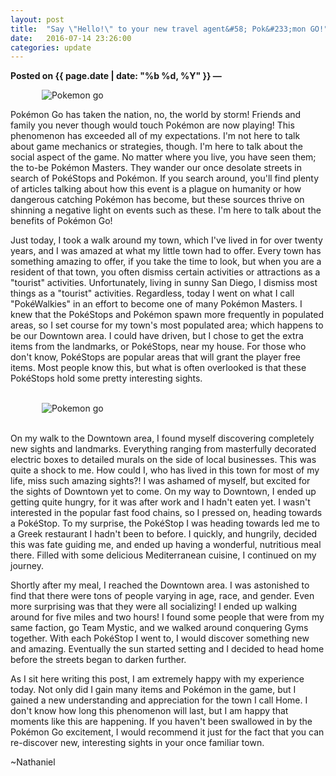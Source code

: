 ```yaml
---
layout: post
title:  "Say \"Hello!\" to your new travel agent&#58; Pok&#233;mon GO!"
date:   2016-07-14 23:26:00
categories: update
---
```

**Posted on {{ page.date | date: "%b %d, %Y" }} &mdash;**

<div style="padding-right: inherit; padding-left: inherit;">
  <img src="/{{ site.url }}/_images/Pokemon-go.jpg" alt="Pokemon go"/>
</div>

<p>
Pok&#233;mon Go has taken the nation, no, the world by storm! Friends and family you
never though would touch Pok&#233;mon are now playing! This phenomenon has exceeded
all of my expectations. I'm not here to talk about game mechanics or strategies,
though. I'm here to talk about the social aspect of the game. No matter where
you live, you have seen them; the to-be Pok&#233;mon Masters. They wander our once
desolate streets in search of Pok&#233;Stops and Pok&#233;mon. If you search around, you'll
find plenty of articles talking about how this event is a plague on humanity or
how dangerous catching Pok&#233;mon has become, but these sources thrive on shinning
a negative light on events such as these. I'm here to talk about the benefits of
Pok&#233;mon Go!
</p>

<p>
Just today, I took a walk around my town, which I've lived in for over twenty
years, and I was amazed at what my little town had to offer. Every town has something
amazing to offer, if you take the time to look, but when you are a resident of that town, you often dismiss
certain activities or attractions as a "tourist" activities. Unfortunately, living in
sunny San Diego, I dismiss most things as a "tourist" activities. Regardless, today I
went on what I call "Pok&#233;Walkies" in an effort to become one of many Pok&#233;mon
Masters. I knew that the Pok&#233;Stops and Pok&#233;mon spawn more frequently in populated
areas, so I set course for my town's most populated area; which happens to be our
Downtown area. I could have driven, but I chose to get the extra items from the
landmarks, or Pok&#233;Stops, near my house. For those who don't know, Pok&#233;Stops are popular areas
that will grant the player free items. Most people know this, but what is often
overlooked is that these Pok&#233;Stops hold some pretty interesting sights.
</p>
<br/>
<div style="padding-right: inherit; padding-left: inherit;">
  <img src="/{{ site.url }}/_images/Pokemon-go-2.png" alt="Pokemon go"/>
</div>
<br/>
<p>
On my walk to the Downtown area, I found myself discovering completely new sights and
landmarks. Everything ranging from masterfully decorated electric boxes to detailed murals on the side
of local businesses. This was quite a shock to me. How could I, who has lived in this
town for most of my life, miss such amazing sights?! I was ashamed of myself, but
excited for the sights of Downtown yet to come. On my way to Downtown, I ended up
getting quite hungry, for it was after work and I hadn't eaten yet. I wasn't
interested in the popular fast food chains, so I pressed on, heading towards a
Pok&#233;Stop. To my surprise, the Pok&#233;Stop I was heading towards led me to a Greek
restaurant I hadn't been to before. I quickly, and hungrily, decided this was
fate guiding me, and ended up having a wonderful, nutritious meal there. Filled with
some delicious Mediterranean cuisine, I continued on my journey.
</p>

<p>
Shortly after my meal, I reached the Downtown area. I was astonished to find that
there were tons of people varying in age, race, and gender. Even more surprising
was that they were all socializing! I ended up walking around for five miles and
two hours! I found some people that were from my same faction, go Team Mystic, and
we walked around conquering Gyms together. With each Pok&#233;Stop I went to, I would
discover something new and amazing. Eventually the sun started setting and I decided
to head home before the streets began to darken further.
</p>

<p>
As I sit here writing this post, I am extremely happy with my experience today.
Not only did I gain many items and Pok&#233;mon in the game, but I gained a new understanding
and appreciation for the town I call Home. I don't know how long this phenomenon
 will last, but I am happy that moments like this are happening. If you haven't
been swallowed in by the Pok&#233;mon Go excitement, I would recommend it just for the fact
that you can re-discover new, interesting sights in your once familiar town.
</p>

<p>
~Nathaniel
</p>
